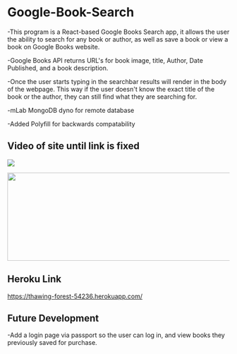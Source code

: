 # Google-Book-Search
-This program is a React-based Google Books Search app, it allows the user the ability to search for any book or author, as well as save a book or view a book on Google Books website.

-Google Books API returns URL's for book image, title, Author, Date Published, and a book description. 

-Once the user starts typing in the searchbar results will render in the body of the webpage. This way if the user doesn't know the exact title of the book or the author, they can still find what they are searching for. 

-mLab MongoDB dyno for remote database

-Added Polyfill for backwards compatability 

## Video of site until link is fixed
![](https://github.com/JShields30/google-books-search/blob/master/client/src/images/GoogleBookGif.gif?raw=true.gif)

<p align="center"> <img src="https://github.com/JShields30/google-books-search/blob/master/client/src/images/GoogleBookGif.gif?raw=true.gif" width="600" height="200" ></p>

## Heroku Link 
https://thawing-forest-54236.herokuapp.com/

## Future Development
-Add a login page via passport so the user can log in, and view books they previously saved for purchase. 


